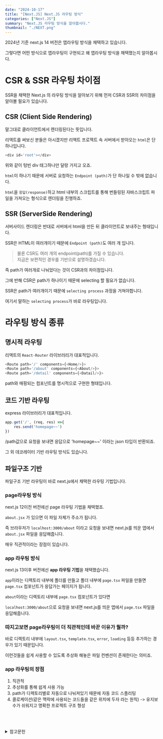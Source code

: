 ```yaml
---
date: "2024-10-17"
title: "[Next.JS] Next.JS 라우팅 방식"
categories: ["Next.JS"]
summary: "Next.JS 라우팅 방식을 알아봅시다."
thumbnail: "./NEXT.png"
---
```


2024년 기준 next.js 14 버전은 앱라우팅 방식을 채택하고 있습니다. 

그렇다면 어떤 방식으로 앱라우팅이 구현되고 왜 앱라우팅 방식을 채택했는지 알아봅시다. 

# CSR & SSR 라우팅 차이점

SSR을 채택한 Next.js 의 라우팅 방식을 알아보기 위해 먼저 CSR과 SSR의 차이점을 알아볼 필요가 있습니다.

## CSR (Client Side Rendering)

말그대로 클라이언트에서 렌더링된다는 뜻입니다. 

리액트를 써보신 분들은 아시겠지만 리액트 프로젝트 속 서버에서 받아오는 `html`은 단 하나입니다. 

```js
<div id='root'></div>
```
위와 같이 텅빈 div 태그하나만 달랑 가지고 오죠. 

`html`이 하나기 때문에 서버로 요청하는 `Endpoint (path)`가 단 하나일 수 밖에 없습니다. 

`html`을 `응답(response)`하고 html 내부의 스크립트를 통해 번들링된 자바스크립트 파일을 가져오는 형식으로 렌더링을 진행하죠.


## SSR (ServerSide Rendering)

서버사이드 렌더링은 반대로 서버에서 html을 만든 뒤 클라이언트로 보내주는 형태입니다. 

SSR은 HTML이 여러개이기 때문에 `Endpoint (path)`도 여러 개 입니다. 

> 물론 CSR도 여러 개의  endpoint(path)를 가질 수 있습니다. <BR> 지금은 보편적인 경우를 기반으로 설명하겠습니다. 

즉 path가 여러개로 나눠었다는 것이 CSR과의 차이점입니다. 

그에 반해 CSR은 path가 하나이기 때문에 selecting 할 필요가 없습니다. 

SSR은 path가 여러개이기 때문에 `selecting process` 과정을 거쳐야합니다.

여기서 말하는 `selecting process`가 바로 라우팅입니다. 


# 라우팅 방식 종류

## 명시적 라우팅

리액트의 `React-Router` 라이브러리가 대표적입니다. 

```js
<Route path='/' components={<Home/>}>
<Route path='/about' components={<About/>}>
<Route path='/detail' components={<Datail/>}>
```

path와 매핑되는 컴포넌트를 명시적으로 구현한 형태입니다. 


## 코드 기반 라우팅

express 라이브러리가 대표적입니다.


```js
app.get('/', (req, res) =>{ 
    res.send('homepage~~')
})
```

/path값으로 요청을 보내면 응답으로 'homepage~~' 이라는 json 타입이 반환되죠.



그 외 데코레이터 기반 라우팅 방식도 있습니다. 



## 파일구조 기반

파일구조 기반 라우팅이 바로 next.js에서 채택한 라우팅 기법입니다. 


### page라우팅 방식

next.js 12이전 버전에선 page 라우팅 기법을 채택했죠.

`about.jsx` 가 있으면 이 파일 자체가 주소가 됩니다. 

즉 브라우저가 `localhost:3000/about` 이라고 요청을 보내면 next.js를 띄운 앱에서 `about.jsx` 파일을 응답해줍니다.

매우 직관적이라는 장점이 있습니다.


### app 라우팅 방식

next.js 13이후 버전에선 **app 라우팅 기법**을 채택했습니다.

`app`이라는 디렉토리 내부에 폴더를 만들고 폴더 내부에 `page.tsx` 파일을 만들면 `page.tsx` 컴포넌트가 응답가는 페이지가 됩니다. 

`about`이라는 디렉토리 내부에 `page.tsx` 컴포넌트가 있다면 

`localhost:3000/about`으로 요청을 보내면 next.js를 띄운 앱에서 `page.tsx` 파일을 응답해줍니다. 

### 따지고보면 page라우팅이 더 직관적인데 바꾼 이유가 뭘까?

바로 디렉토리 내부에 `layout.tsx`, `template.tsx`, `error`, `loading` 등등 추가하는 경우가 있기 때문입니다.

이런것들을 쉽게 사용할 수 있도록 추상화 해놓은 파일 컨벤션이 존재한다는 의미죠.

### app 라우팅의 장점

1. 직관적
2. 추상화를 통해 쉽게 사용 가능
3. path가 디렉토리별로 자동으로 나눠져있기 때문에 자동 코드 스플리팅
4. 콜로케이션(같은 맥락에 사용되는 코드들을  같은 위치에 두자 라는 원칙) -> 유지보수가 쉬워지고 명확한 프로젝트 구조 형성


<br>
<br>
<br>

<details>

<summary>참고문헌</summary>

<div markdown="1">

https://www.youtube.com/watch?v=S5Rl3EtBaA0&list=PLpq56DBY9U2AyFtF0ajuFZX3IGgDIXgcb&index=2

</div>

</details>